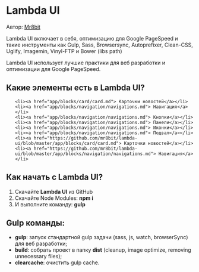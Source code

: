 <h1>Lambda UI</h1>



<p>Автор: <a href="https://github.com/mr8bit" target="_blank">Mr8bit</a> </p>

<p>Lambda UI включает в себя, оптимизацию для  Google PageSpeed и такие инструменты как 
  Gulp, Sass, Browsersync, Autoprefixer, Clean-CSS, Uglify, Imagemin, Vinyl-FTP и Bower 
  (libs path)</p>
<p>Lambda UI использует лучшие практики для веб разработки и оптимизации для Google PageSpeed.</p>


<h2>Какие элементы есть в Lambda UI? </h2>
<ul>

    <li><a href="app/blocks/card/card.md"> Карточки новостей</a></li>
    <li><a href="app/blocks/navigation/navigations.md"> Навигация</a></li>
    <li><a href="app/blocks/navigation/navigations.md"> Кнопки</a></li>
    <li><a href="app/blocks/navigation/navigations.md"> Панели</a></li>
    <li><a href="app/blocks/navigation/navigations.md"> Иконки</a></li>
    <li><a href="app/blocks/navigation/navigations.md"> Подвал</a></li>
    <li><a href="https://github.com/mr8bit/lambda-ui/blob/master/app/blocks/card/card.md"> Карточки новостей</a></li>
    <li><a href="https://github.com/mr8bit/lambda-ui/blob/master/app/blocks/navigation/navigations.md"> Навигация</a></li>

</ul>


<h2>Как начать с  Lambda UI? </h2>
<ol>
	<li>Скачайте  <strong>Lambda UI</strong> из GitHub</li>
	<li>Скачайте Node Modules: <strong>npm i</strong></li>
	<li>И выполните команду: <strong>gulp</strong></li>
</ol>

<h2>Gulp команды:</h2>

<ul>
	<li><strong>gulp</strong>: запуск стандартной  gulp задачи (sass, js, watch, browserSync) для веб разработки;</li>
	<li><strong>build</strong>: собрать проект в папку <strong>dist</strong> (cleanup, image optimize, removing unnecessary files);</li>
	<li><strong>clearcache</strong>: очистить gulp cache.</li>
</ul>

